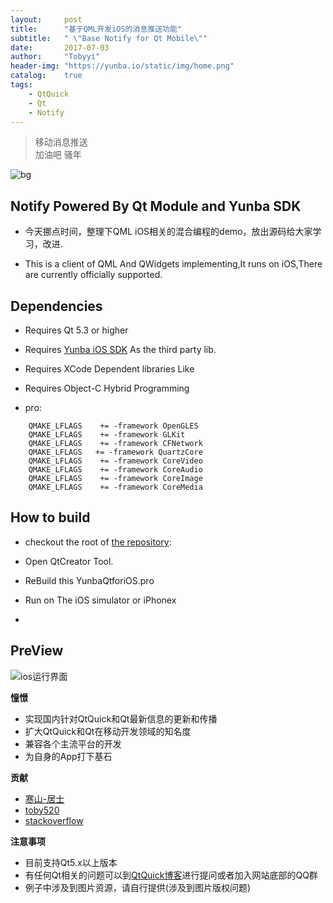 ```yaml
---
layout:     post
title:      "基于QML开发iOS的消息推送功能"
subtitle:   " \"Base Notify for Qt Mobile\""
date:       2017-07-03
author:     "Tobyyi"
header-img: "https://yunba.io/static/img/home.png"
catalog:    true
tags:
    - QtQuick
    - Qt
    - Notify
---
```


>  移动消息推送
> <br/>
>  加油吧 骚年

![bg](https://yunba.io/static/img/introduce.jpg)

## Notify Powered By Qt Module and Yunba SDK

* 今天挪点时间，整理下QML iOS相关的混合编程的demo，放出源码给大家学习，改进.

* This is a client of QML And QWidgets implementing,It runs on iOS,There are currently officially supported.


## Dependencies

* Requires Qt 5.3 or higher

* Requires [Yunba iOS SDK](https://yunba.io/docs/ios_sdk_quick_start) As the third party lib.

* Requires XCode Dependent libraries Like

* Requires Object-C Hybrid Programming

* pro:


```
    QMAKE_LFLAGS    += -framework OpenGLES
    QMAKE_LFLAGS    += -framework GLKit
    QMAKE_LFLAGS    += -framework CFNetwork
    QMAKE_LFLAGS   += -framework QuartzCore
    QMAKE_LFLAGS    += -framework CoreVideo
    QMAKE_LFLAGS    += -framework CoreAudio
    QMAKE_LFLAGS    += -framework CoreImage
    QMAKE_LFLAGS    += -framework CoreMedia

```

## How to build

* checkout the root of [the repository](https://github.com/toby20130333/qtiospush):

* Open QtCreator Tool.

* ReBuild this YunbaQtforiOS.pro

* Run on The iOS simulator or iPhonex
* 

## PreView

![ios运行界面](http://qtddui.b0.upaiyun.com/gitdir/33333.png)


**憧憬**

* 实现国内针对QtQuick和Qt最新信息的更新和传播
* 扩大QtQuick和Qt在移动开发领域的知名度
* 兼容各个主流平台的开发
* 为自身的App打下基石


**贡献**

* [寒山-居士](https://github.com/toby20130333)
* [toby520](http://www.heilqt.com)
* [stackoverflow](https://stackoverflow.com/questions/22393287/qt-multimedia-how-to-force-read-tags-from-media-file)

**注意事项**

* 目前支持Qt5.x以上版本
* 有任何Qt相关的问题可以到[QtQuick博客](http://www.heilqt.com)进行提问或者加入网站底部的QQ群
* 例子中涉及到图片资源，请自行提供(涉及到图片版权问题)
